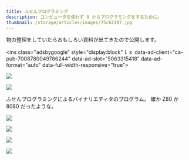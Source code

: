 ```yaml
---
title: ふせんプログラミング
description: コンピュータを使わず 0 からプログラミングをするために。
thumbnail: /storage/articles/images/75c62197.jpg
---
```


物の整理をしていたらおもしろい資料が出てきたので公開します。

<!-- ディスプレイ広告 -->
<!-- textlint-disable -->

<ins class="adsbygoogle"
style="display:block"ｌｓ
data-ad-client="ca-pub-7008780049786244"
data-ad-slot="5063315418"
data-ad-format="auto"
data-full-width-responsive="true"></ins>

<!-- textlint-enable -->
<script>(adsbygoogle = window.adsbygoogle || []).push({});</script>

<!-- textlint-disable japanese/sentence-length -->

<a href='https://photos.google.com/share/AF1QipOliwTSia56butV8tVs_beG8WngNKJSzKHNgYbJPHQ9Mz_mBp-WulDwPRTSgV2eMg?key=LVRtWExFN2RETlFicjNNaUJ5dkNFbGNiaFNzQXl3&source=ctrlq.org'><img src='https://lh3.googleusercontent.com/rORP0v4K3xyQ6WugHqnKCJ7d3Qrf3leTUI6SkDMsdGMpKV9uhIGBn3T9d0IhTFjI_Z6YDBa9bwyhTVFFqr208hBdCA9N0KyGnM_mZo-Ie-sXQLy7WZ8zNane5reNvD2eofWHT8FSNQ=w2400' /></a>

<a href='https://photos.google.com/share/AF1QipMnSTlfzkwnJKt_Iy9No4AyuKuqz2GMcN05huj_Riov3DzFwWep2iyhQ5KMCCbp2w?key=Um5PdjlMel9OWlpWNFpLWHJwMVBpSFZsX0F0Wkd3&source=ctrlq.org'><img src='https://lh3.googleusercontent.com/KSRn4f_L6F8lImS2ivDQwj9eUsELDnKX0Tmdbi813e3t4nLv4uS3Ep_cYSb7INpdXc3FHCNYvVCeMBaSAI6HBD6_idhHSkrp6Ovv897Gi7pIjzsVIG4kY0Ps7guybTLlsucfeDJwpg=w2400' /></a>

ふせんプログラミングによるバイナリエディタのプログラム。
確か Z80 か 8080 だったような。

<a href='https://photos.google.com/share/AF1QipNIZkkQCkVUCD0cP_3gUt5JYIJWrFo3PUFE8FW6jcSPATmxfNodG1hHPvHN49fzZw?key=Mnd2Wm5DbHM3YndvMS14cHhIc29ZV0VmczViV1FB&source=ctrlq.org'><img src='https://lh3.googleusercontent.com/LQ4HdbJv7yrIAo_2fwk4hQN3cph4eJSwZ1bNo9i-OoyR_hEiLhqbpGOuUhXGYE6pdRe5mBb2mAo0UHiEYaRQ9hgztIxA8I2QLcfca__3vMg4EgzEF-LZtfv9faZ_7OBRA0o8_ShdAQ=w2400' /></a>

<a href='https://photos.google.com/share/AF1QipPNyBGSuVKFYxbSP4-QoM2zdxGLmPAIcR6dY25J-VBVK4Y1DmlbtvvZfccFKh7j4w?key=Y0hBUXNDOHQ2SDlTZ21LOUExdzdWMkFMb2FVcTVB&source=ctrlq.org'><img src='https://lh3.googleusercontent.com/iBctIXfDyenQyM2n8tf8qikTgfEOx6h56QRdWS1Rtlx9I1t0CyuCJMydOEBWbqP_UHecHe55XOm4n3tUCpW0v0iN_EfNRd1UYsI9LN-FEMvkNIABFqZiEjMn_FOKLaUozUBlXpq0cA=w2400' /></a>

<a href='https://photos.google.com/share/AF1QipN9F4VE_xQxFpD7GVS2jdm2FQ5IgQFxyqXvPnIHbYbKIG7aRS8PLXXb0ncpiWnXkQ?key=SzVPLUE2Um12YnZSN1dXR0Y2aE1yWTRHR0VFUGNR&source=ctrlq.org'><img src='https://lh3.googleusercontent.com/J7iM6HxZzdPDYPqZ836xx_90u4LnrNWvXTV8FUJ16GcbW2KLLllaWzwXdaLROCn3BkHeIaQrtMXYgao5vorbkD2ffEWaf-sh9I7pR3_PA8zH-RnGt7O2xoZl_wGmX9COzlpphJcYBw=w2400' /></a>

<a href='https://photos.google.com/share/AF1QipP659sotNAqrp9sLzTgrgwFn5JNQE4GEkJWQsTq-9XHSgosegfvKAuVbHXsOKCxzg?key=ajN6LVFsZlJaam5ELXBGcUVqQ01fZTZfenYyQ0dB&source=ctrlq.org'><img src='https://lh3.googleusercontent.com/o_WEQPlByZu8VQC_jNiBqQOwnIJZmUvq07mEBmqkuvn5KEC6bzNIyOp-Q14p8A1Wv7lg1P-HaG_3ByeGHuIzzQHikiYOZNTCL1yvISmPkg6RYG20TKw8DRpC5yrvnLTRwWoFCzj_mA=w2400' /></a>

<!-- textlint-enable japanese/sentence-length -->
